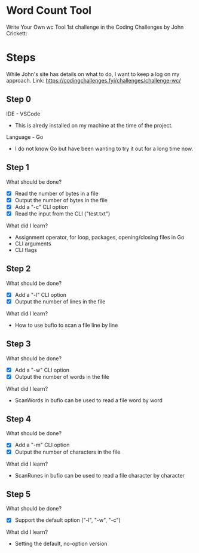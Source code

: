 # Word Count Tool 

Write Your Own wc Tool
1st challenge in the Coding Challenges by John Crickett: 

# Steps 
While John's site has details on what to do, I want to keep a log on my approach. 
Link: https://codingchallenges.fyi/challenges/challenge-wc/ 

## Step 0
IDE - VSCode 
- This is alredy installed on my machine at the time of the project.

Language - Go 
- I do not know Go but have been wanting to try it out for a long time now.


## Step 1
What should be done?
- [X] Read the number of bytes in a file
- [X] Output the number of bytes in the file
- [X] Add a "-c" CLI option
- [X] Read the input from the CLI ("test.txt")

What did I learn?
- Assignment operator, for loop, packages, opening/closing files in Go
- CLI arguments
- CLI flags

## Step 2
What should be done?
- [X] Add a "-l" CLI option
- [X] Output the number of lines in the file

What did I learn?
- How to use bufio to scan a file line by line

## Step 3
What should be done?
- [X] Add a "-w" CLI option
- [X] Output the number of words in the file

What did I learn?
- ScanWords in bufio can be used to read a file word by word

## Step 4
What should be done?
- [X] Add a "-m" CLI option
- [X] Output the number of characters in the file

What did I learn?
- ScanRunes in bufio can be used to read a file character by character

## Step 5 
What should be done?
- [X] Support the default option ("-l", "-w", "-c")

What did I learn?
- Setting the default, no-option version

